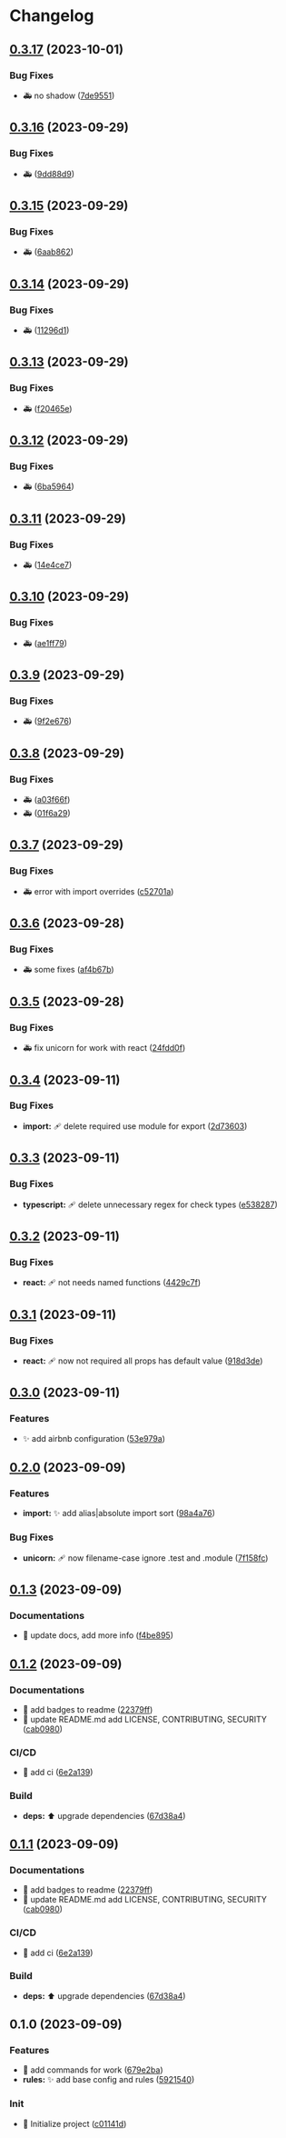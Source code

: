 # Changelog

## [0.3.17](https://github.com/velenyx/eslint-plugin-codemuse/compare/v0.3.16...v0.3.17) (2023-10-01)


### Bug Fixes

* :ambulance: no shadow ([7de9551](https://github.com/velenyx/eslint-plugin-codemuse/commit/7de9551338ab2368addd680375fdbe7e4eea57b4))

## [0.3.16](https://github.com/velenyx/eslint-plugin-codemuse/compare/v0.3.15...v0.3.16) (2023-09-29)


### Bug Fixes

* :ambulance: ([9dd88d9](https://github.com/velenyx/eslint-plugin-codemuse/commit/9dd88d9a61abda15639fee94c5346c6640613010))

## [0.3.15](https://github.com/velenyx/eslint-plugin-codemuse/compare/v0.3.14...v0.3.15) (2023-09-29)


### Bug Fixes

* :ambulance: ([6aab862](https://github.com/velenyx/eslint-plugin-codemuse/commit/6aab8624f06a56c56687651b4dc826c5d0113a5d))

## [0.3.14](https://github.com/velenyx/eslint-plugin-codemuse/compare/v0.3.13...v0.3.14) (2023-09-29)


### Bug Fixes

* :ambulance: ([11296d1](https://github.com/velenyx/eslint-plugin-codemuse/commit/11296d18daffe6b9249749bb46223d1dc909472d))

## [0.3.13](https://github.com/velenyx/eslint-plugin-codemuse/compare/v0.3.12...v0.3.13) (2023-09-29)


### Bug Fixes

* :ambulance: ([f20465e](https://github.com/velenyx/eslint-plugin-codemuse/commit/f20465ee0c3ef65946302d2924e9d5bfa6dee223))

## [0.3.12](https://github.com/velenyx/eslint-plugin-codemuse/compare/v0.3.11...v0.3.12) (2023-09-29)


### Bug Fixes

* :ambulance: ([6ba5964](https://github.com/velenyx/eslint-plugin-codemuse/commit/6ba5964e9b3b002c784b4b5bd8c452e8d0862b41))

## [0.3.11](https://github.com/velenyx/eslint-plugin-codemuse/compare/v0.3.10...v0.3.11) (2023-09-29)


### Bug Fixes

* :ambulance: ([14e4ce7](https://github.com/velenyx/eslint-plugin-codemuse/commit/14e4ce750b3a4b3866f0e6d948c517ac2491090a))

## [0.3.10](https://github.com/velenyx/eslint-plugin-codemuse/compare/v0.3.9...v0.3.10) (2023-09-29)


### Bug Fixes

* :ambulance: ([ae1ff79](https://github.com/velenyx/eslint-plugin-codemuse/commit/ae1ff7933abbf3740534da5586ae354eaa837125))

## [0.3.9](https://github.com/velenyx/eslint-plugin-codemuse/compare/v0.3.8...v0.3.9) (2023-09-29)


### Bug Fixes

* :ambulance: ([9f2e676](https://github.com/velenyx/eslint-plugin-codemuse/commit/9f2e676d46c25916fb0d325332b6af8fd631fe78))

## [0.3.8](https://github.com/velenyx/eslint-plugin-codemuse/compare/v0.3.7...v0.3.8) (2023-09-29)


### Bug Fixes

* :ambulance: ([a03f66f](https://github.com/velenyx/eslint-plugin-codemuse/commit/a03f66fb8f969794ce828e56be75074a43124dc5))
* :ambulance: ([01f6a29](https://github.com/velenyx/eslint-plugin-codemuse/commit/01f6a29894d9089e02467fe349aea12326746721))

## [0.3.7](https://github.com/velenyx/eslint-plugin-codemuse/compare/v0.3.6...v0.3.7) (2023-09-29)


### Bug Fixes

* :ambulance: error with import overrides ([c52701a](https://github.com/velenyx/eslint-plugin-codemuse/commit/c52701aa2f2a1bb46d4724e985b55a0262340601))

## [0.3.6](https://github.com/velenyx/eslint-plugin-codemuse/compare/v0.3.5...v0.3.6) (2023-09-28)


### Bug Fixes

* :ambulance: some fixes ([af4b67b](https://github.com/velenyx/eslint-plugin-codemuse/commit/af4b67bd1a9809a790fd92b4f8f9448659c0b444))

## [0.3.5](https://github.com/velenyx/eslint-plugin-codemuse/compare/v0.3.4...v0.3.5) (2023-09-28)


### Bug Fixes

* :ambulance: fix unicorn for work with react ([24fdd0f](https://github.com/velenyx/eslint-plugin-codemuse/commit/24fdd0fbd90946ece9ee44dcdd6706d0d1f90493))

## [0.3.4](https://github.com/velenyx/eslint-plugin-codemuse/compare/v0.3.3...v0.3.4) (2023-09-11)


### Bug Fixes

* **import:** :adhesive_bandage: delete required use module for export ([2d73603](https://github.com/velenyx/eslint-plugin-codemuse/commit/2d736034bd781df9f4b04ba0f808854c2cc74d78))

## [0.3.3](https://github.com/velenyx/eslint-plugin-codemuse/compare/v0.3.2...v0.3.3) (2023-09-11)


### Bug Fixes

* **typescript:** :adhesive_bandage: delete unnecessary regex for check types ([e538287](https://github.com/velenyx/eslint-plugin-codemuse/commit/e538287c6ab0e04f63c0407ce5e4e0008f446248))

## [0.3.2](https://github.com/velenyx/eslint-plugin-codemuse/compare/v0.3.1...v0.3.2) (2023-09-11)


### Bug Fixes

* **react:** :adhesive_bandage: not needs named functions ([4429c7f](https://github.com/velenyx/eslint-plugin-codemuse/commit/4429c7f7fe32525bda850b158bcf505d7dc667b8))

## [0.3.1](https://github.com/velenyx/eslint-plugin-codemuse/compare/v0.3.0...v0.3.1) (2023-09-11)


### Bug Fixes

* **react:** :adhesive_bandage: now not required all props has default value ([918d3de](https://github.com/velenyx/eslint-plugin-codemuse/commit/918d3de40e1420144c8741ff21b1e610aecc12f7))

## [0.3.0](https://github.com/velenyx/eslint-plugin-codemuse/compare/v0.2.0...v0.3.0) (2023-09-11)


### Features

* :sparkles: add airbnb configuration ([53e979a](https://github.com/velenyx/eslint-plugin-codemuse/commit/53e979a679eea13f113218b632a02adb28d86f70))

## [0.2.0](https://github.com/velenyx/eslint-plugin-codemuse/compare/v0.1.3...v0.2.0) (2023-09-09)


### Features

* **import:** :sparkles: add alias|absolute import sort ([98a4a76](https://github.com/velenyx/eslint-plugin-codemuse/commit/98a4a7621622eea5d419469cf8814a63d421d6b7))


### Bug Fixes

* **unicorn:** :adhesive_bandage: now filename-case ignore .test and .module ([7f158fc](https://github.com/velenyx/eslint-plugin-codemuse/commit/7f158fcb049a3547b7a5a0df6d583bc5166fe16b))

## [0.1.3](https://github.com/velenyx/eslint-plugin-codemuse/compare/v0.1.2...v0.1.3) (2023-09-09)


### Documentations

* :memo: update docs, add more info ([f4be895](https://github.com/velenyx/eslint-plugin-codemuse/commit/f4be8953cd8aa9def36b2bda8a97432e7f1d845a))

## [0.1.2](https://github.com/velenyx/eslint-plugin-codemuse/compare/v0.1.0...v0.1.2) (2023-09-09)


### Documentations

* :memo: add badges to readme ([22379ff](https://github.com/velenyx/eslint-plugin-codemuse/commit/22379ff087a564910d83026b3698ed5db4d41d89))
* :memo: update README.md add LICENSE, CONTRIBUTING, SECURITY ([cab0980](https://github.com/velenyx/eslint-plugin-codemuse/commit/cab0980134962bc69a289d4d4deb6ea3c74a74e3))


### CI/CD

* :construction_worker: add ci ([6e2a139](https://github.com/velenyx/eslint-plugin-codemuse/commit/6e2a139c121cfea701228f40723cb85cbb9ca22e))


### Build

* **deps:** :arrow_up: upgrade dependencies ([67d38a4](https://github.com/velenyx/eslint-plugin-codemuse/commit/67d38a4b24b37d90a741f6c5667029a409ef2c6c))

## [0.1.1](https://github.com/velenyx/eslint-plugin-codemuse/compare/v0.1.0...v0.1.1) (2023-09-09)


### Documentations

* :memo: add badges to readme ([22379ff](https://github.com/velenyx/eslint-plugin-codemuse/commit/22379ff087a564910d83026b3698ed5db4d41d89))
* :memo: update README.md add LICENSE, CONTRIBUTING, SECURITY ([cab0980](https://github.com/velenyx/eslint-plugin-codemuse/commit/cab0980134962bc69a289d4d4deb6ea3c74a74e3))


### CI/CD

* :construction_worker: add ci ([6e2a139](https://github.com/velenyx/eslint-plugin-codemuse/commit/6e2a139c121cfea701228f40723cb85cbb9ca22e))


### Build

* **deps:** :arrow_up: upgrade dependencies ([67d38a4](https://github.com/velenyx/eslint-plugin-codemuse/commit/67d38a4b24b37d90a741f6c5667029a409ef2c6c))

## 0.1.0 (2023-09-09)


### Features

* :bricks: add commands for work ([679e2ba](https://github.com/velenyx/eslint-plugin-codemuse/commit/679e2baa70e8ec3b3cbf4dfeb5632559941b5c1d))
* **rules:** :sparkles: add base config and rules ([5921540](https://github.com/velenyx/eslint-plugin-codemuse/commit/5921540e641692bb32d4f0530fda87969d7ea5be))


### Init

* :tada: Initialize project ([c01141d](https://github.com/velenyx/eslint-plugin-codemuse/commit/c01141d7f32a04f9684731d5fc2e469a5db2bfdc))